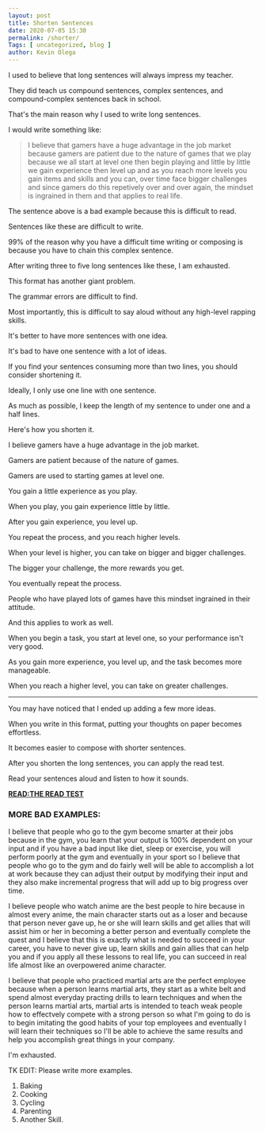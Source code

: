 ```yaml
--- 
layout: post 
title: Shorten Sentences
date: 2020-07-05 15:30
permalink: /shorter/ 
Tags: [ uncategorized, blog ]
author: Kevin Olega 
--- 
```

I used to believe that long sentences will always impress my teacher.

They did teach us compound sentences, complex sentences, and compound-complex sentences back in school.

That's the main reason why I used to write long sentences.

I would write something like:

> I believe that gamers have a huge advantage in the job market because gamers are patient due to the nature of games that we play because we all start at level one then begin playing and little by little we gain experience then level up and as you reach more levels you gain items and skills and you can, over time face bigger challenges and since gamers do this repetively over and over again, the mindset is ingrained in them and that applies to real life.

The sentence above is a bad example because this is difficult to read.

Sentences like these are difficult to write.

99% of the reason why you have a difficult time writing or composing is because you have to chain this complex sentence.

After writing three to five long sentences like these, I am exhausted.

This format has another giant problem.

The grammar errors are difficult to find.

Most importantly, this is difficult to say aloud without any high-level rapping skills.

It's better to have more sentences with one idea.

It's bad to have one sentence with a lot of ideas.

If you find your sentences consuming more than two lines, you should consider shortening it.

Ideally, I only use one line with one sentence.

As much as possible, I keep the length of my sentence to under one and a half lines.

Here's how you shorten it.

I believe gamers have a huge advantage in the job market.

Gamers are patient because of the nature of games.

Gamers are used to starting games at level one.

You gain a little experience as you play.

When you play, you gain experience little by little.

After you gain experience, you level up.

You repeat the process, and you reach higher levels.

When your level is higher, you can take on bigger and bigger challenges.

The bigger your challenge, the more rewards you get.

You eventually repeat the process.

People who have played lots of games have this mindset ingrained in their attitude.

And this applies to work as well.

When you begin a task, you start at level one, so your performance isn't very good.

As you gain more experience, you level up, and the task becomes more manageable.

When you reach a higher level, you can take on greater challenges.

---

You may have noticed that I ended up adding a few more ideas.

When you write in this format, putting your thoughts on paper becomes effortless.

It becomes easier to compose with shorter sentences.

After you shorten the long sentences, you can apply the read test.

Read your sentences aloud and listen to how it sounds.

**[READ:THE READ TEST](https://callcentertrainingtips.com/read-test/)**

### MORE BAD EXAMPLES:

I believe that people who go to the gym become smarter at their jobs because in the gym, you learn that your output is 100% dependent on your input and if you have a bad input like diet, sleep or exercise, you will perform poorly at the gym and eventually in your sport so I believe that people who go to the gym and do fairly well will be able to accomplish a lot at work because they can adjust their output by modifying their input and they also make incremental progress that will add up to big progress over time.

I believe people who watch anime are the best people to hire because in almost every anime, the main character starts out as a loser and because that person never gave up, he or she will learn skills and get allies that will assist him or her in becoming a better person and eventually complete the quest and I believe that this is exactly what is needed to succeed in your career, you have to never give up, learn skills and gain allies that can help you and if you apply all these lessons to real life, you can succeed in real life almost like an overpowered anime character.

I believe that  people who practiced martial arts are the perfect employee because when a person learns martial arts, they start as a white belt and spend almost everyday practing drills to learn techniques and when the person learns martial arts, martial arts is intended to teach weak people how to effectvely compete with a strong person so what I'm going to do is to begin imitating the good habits of your top employees and eventually I will learn their techniques so I'll be able to achieve the same results and help you accomplish great things in your company.

I'm exhausted.

TK EDIT: Please write more examples.

1. Baking
2. Cooking
3. Cycling
4. Parenting
5. Another Skill.
